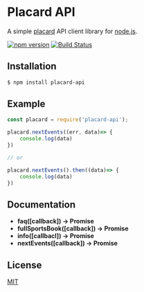 Placard API
===========

A simple [placard](https://www.jogossantacasa.pt/web/Placard) API client library for [node.js](http://nodejs.org).

[![npm version](https://badge.fury.io/js/placard-api.svg)](https://www.npmjs.com/package/placard-api)
[![Build Status](https://travis-ci.org/efernandesng/placard-api.svg?branch=master)](https://travis-ci.org/efernandesng/placard-api)


## Installation

```bash
$ npm install placard-api
```

## Example

```javascript
const placard = require('placard-api');

placard.nextEvents((err, data)=> {
    console.log(data)
})

// or

placard.nextEvents().then((data)=> {
    console.log(data)
})
```

## Documentation

- **faq([callback]) -> Promise**
- **fullSportsBook([callback]) -> Promise**
- **info([callbacl]) -> Promise**
- **nextEvents([callback]) -> Promise**


## License
[MIT](https://github.com/efernandesng/placard-api/blob/master/LICENSE.md)
